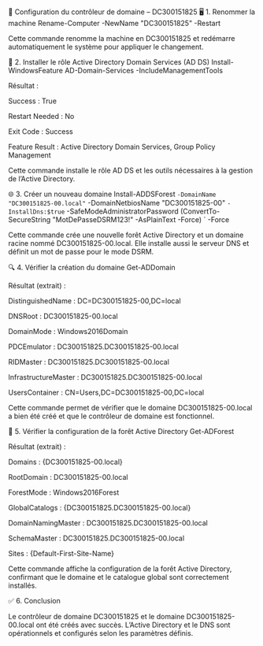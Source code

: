 🧱 Configuration du contrôleur de domaine – DC300151825
🖥️ 1. Renommer la machine
Rename-Computer -NewName "DC300151825" -Restart


Cette commande renomme la machine en DC300151825 et redémarre automatiquement le système pour appliquer le changement.

🧩 2. Installer le rôle Active Directory Domain Services (AD DS)
Install-WindowsFeature AD-Domain-Services -IncludeManagementTools


Résultat :

Success : True

Restart Needed : No

Exit Code : Success

Feature Result : Active Directory Domain Services, Group Policy Management

Cette commande installe le rôle AD DS et les outils nécessaires à la gestion de l’Active Directory.

🌐 3. Créer un nouveau domaine
Install-ADDSForest `
  -DomainName "DC300151825-00.local" `
  -DomainNetbiosName "DC300151825-00" `
  -InstallDns:$true `
  -SafeModeAdministratorPassword (ConvertTo-SecureString "MotDePasseDSRM123!" -AsPlainText -Force) `
  -Force


Cette commande crée une nouvelle forêt Active Directory et un domaine racine nommé DC300151825-00.local.
Elle installe aussi le serveur DNS et définit un mot de passe pour le mode DSRM.

🔍 4. Vérifier la création du domaine
Get-ADDomain


Résultat (extrait) :

DistinguishedName : DC=DC300151825-00,DC=local

DNSRoot : DC300151825-00.local

DomainMode : Windows2016Domain

PDCEmulator : DC300151825.DC300151825-00.local

RIDMaster : DC300151825.DC300151825-00.local

InfrastructureMaster : DC300151825.DC300151825-00.local

UsersContainer : CN=Users,DC=DC300151825-00,DC=local

Cette commande permet de vérifier que le domaine DC300151825-00.local a bien été créé et que le contrôleur de domaine est fonctionnel.

🌳 5. Vérifier la configuration de la forêt Active Directory
Get-ADForest


Résultat (extrait) :

Domains : {DC300151825-00.local}

RootDomain : DC300151825-00.local

ForestMode : Windows2016Forest

GlobalCatalogs : {DC300151825.DC300151825-00.local}

DomainNamingMaster : DC300151825.DC300151825-00.local

SchemaMaster : DC300151825.DC300151825-00.local

Sites : {Default-First-Site-Name}

Cette commande affiche la configuration de la forêt Active Directory, confirmant que le domaine et le catalogue global sont correctement installés.

✅ 6. Conclusion

Le contrôleur de domaine DC300151825 et le domaine DC300151825-00.local ont été créés avec succès.
L’Active Directory et le DNS sont opérationnels et configurés selon les paramètres définis.

